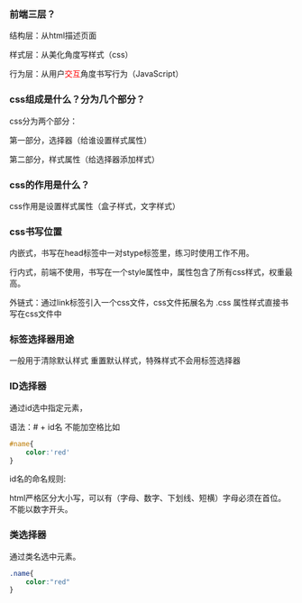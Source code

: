### 前端三层？

结构层：从html描述页面

样式层：从美化角度写样式（css）

行为层：从用户<font color="red">交互</font>角度书写行为（JavaScript）

### css组成是什么？分为几个部分？

css分为两个部分：

第一部分，选择器（给谁设置样式属性）

第二部分，样式属性（给选择器添加样式）

### css的作用是什么？

css作用是设置样式属性（盒子样式，文字样式）

### css书写位置

内嵌式，书写在head标签中一对stype标签里，练习时使用工作不用。

行内式，前端不使用，书写在一个style属性中，属性包含了所有css样式，权重最高。

外链式：通过link标签引入一个css文件，css文件拓展名为 .css 属性样式直接书写在css文件中

### 标签选择器用途

一般用于清除默认样式 重置默认样式，特殊样式不会用标签选择器

### ID选择器

通过id选中指定元素，

语法：# + id名 不能加空格比如

```css
#name{
    color:'red'
}
```

id名的命名规则:

html严格区分大小写，可以有（字母、数字、下划线、短横）字母必须在首位。不能以数字开头。

### 类选择器

通过类名选中元素。

```css
.name{
    color:"red"
}
```

